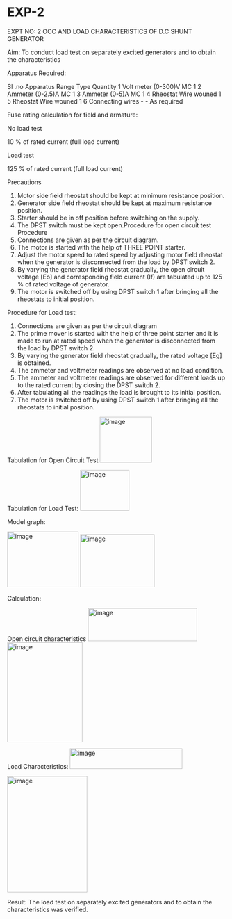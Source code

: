 # EXP-2
EXPT NO: 2 OCC AND LOAD CHARACTERISTICS OF D.C SHUNT GENERATOR

Aim:
To conduct load test on separately excited generators and to obtain the characteristics

Apparatus Required:

Sl .no	Apparatus	Range	Type	Quantity
1	Volt meter	(0-300)V	MC	1
2	Ammeter	(0-2.5)A	MC	1
3	Ammeter	(0-5)A	MC	1
4	Rheostat		Wire wouned	1
5	Rheostat		Wire wouned	1
6	Connecting wires	-	-	As required

Fuse rating calculation for field and armature:

No load test

10 % of rated current (full load current)

Load test

125 % of rated current (full load current)

Precautions

1.   Motor side field rheostat should be kept at minimum resistance position.
2.   Generator side field rheostat should be kept at maximum resistance position.
3.   Starter should be in off position before switching on the supply.
4.   The DPST switch must be kept open.Procedure for open circuit test
Procedure
1.   Connections are given as per the circuit diagram.
2.   The motor is started with the help of THREE POINT starter.
3.   Adjust the motor speed to rated speed by adjusting motor field rheostat when the generator is disconnected from the load by DPST switch 2.
4.   By  varying  the  generator  field  rheostat  gradually,  the  open  circuit  voltage  [Eo]  and corresponding field current (If) are tabulated up to 125 % of rated voltage of generator.
5.   The motor is switched off by using DPST switch 1 after bringing all the rheostats to initial position.

Procedure for Load test:

1.   Connections are given as per the circuit diagram
2.   The prime mover is started with the help of three point starter and it is made to run at rated speed when the generator is disconnected from the load by DPST switch 2.
3.   By varying the generator field rheostat gradually, the rated voltage [Eg] is obtained.
4.   The ammeter and voltmeter readings are observed at no load condition.
5.   The ammeter and voltmeter readings are observed for different loads up to the rated current by closing the DPST switch 2.
6.   After tabulating all the readings the load is brought to its initial position.
7.   The motor is switched off by using DPST switch 1 after bringing all the rheostats to initial position.

Tabulation for Open Circuit Test
<img width="120" height="105" alt="image" src="https://github.com/user-attachments/assets/52c98e1d-3754-462d-8947-0261b905ac8b" />

Tabulation for Load Test:
<img width="113" height="94" alt="image" src="https://github.com/user-attachments/assets/70f11131-9caa-4427-86e3-279a0fd64ff3" />

Model graph:

<img width="164" height="128" alt="image" src="https://github.com/user-attachments/assets/11829cd3-1a6a-4692-94b8-7ffbe4090dc2" />
<img width="171" height="122" alt="image" src="https://github.com/user-attachments/assets/cf75959f-72a0-4bfb-a685-6e5fa699bf57" />


Calculation: 

Open circuit characteristics
<img width="251" height="76" alt="image" src="https://github.com/user-attachments/assets/c57cd934-c4f2-440d-8894-aa2cde22729d" />
<img width="173" height="230" alt="image" src="https://github.com/user-attachments/assets/543d530d-48f6-43a3-a2b5-e62ce3a92476" />

  
Load Characteristics:
<img width="259" height="47" alt="image" src="https://github.com/user-attachments/assets/be475469-b7d4-4110-9939-c870bdc63300" />

 <img width="184" height="267" alt="image" src="https://github.com/user-attachments/assets/f1a553f5-c50c-4968-a6d2-333fb1904e3d" />

Result:
The load test on separately excited generators and to obtain the characteristics was verified.
